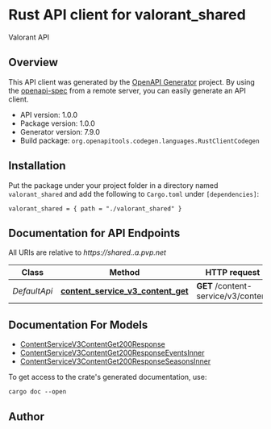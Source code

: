 # Rust API client for valorant_shared

Valorant API


## Overview

This API client was generated by the [OpenAPI Generator](https://openapi-generator.tech) project.  By using the [openapi-spec](https://openapis.org) from a remote server, you can easily generate an API client.

- API version: 1.0.0
- Package version: 1.0.0
- Generator version: 7.9.0
- Build package: `org.openapitools.codegen.languages.RustClientCodegen`

## Installation

Put the package under your project folder in a directory named `valorant_shared` and add the following to `Cargo.toml` under `[dependencies]`:

```
valorant_shared = { path = "./valorant_shared" }
```

## Documentation for API Endpoints

All URIs are relative to *https://shared..a.pvp.net*

Class | Method | HTTP request | Description
------------ | ------------- | ------------- | -------------
*DefaultApi* | [**content_service_v3_content_get**](docs/DefaultApi.md#content_service_v3_content_get) | **GET** /content-service/v3/content | Fetch Content


## Documentation For Models

 - [ContentServiceV3ContentGet200Response](docs/ContentServiceV3ContentGet200Response.md)
 - [ContentServiceV3ContentGet200ResponseEventsInner](docs/ContentServiceV3ContentGet200ResponseEventsInner.md)
 - [ContentServiceV3ContentGet200ResponseSeasonsInner](docs/ContentServiceV3ContentGet200ResponseSeasonsInner.md)


To get access to the crate's generated documentation, use:

```
cargo doc --open
```

## Author



